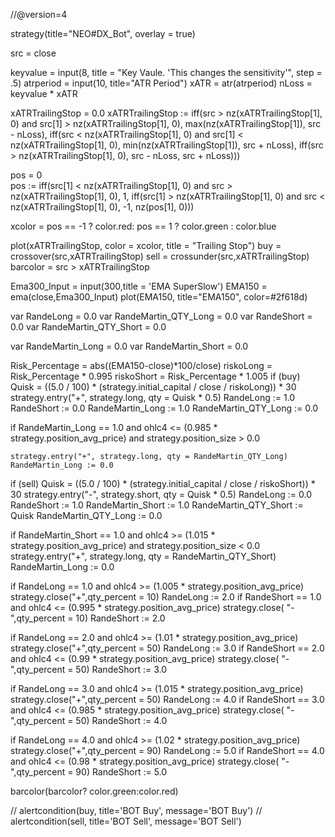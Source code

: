 //@version=4

strategy(title="NEO#DX_Bot", overlay = true)



src = close 
 
keyvalue = input(8, title = "Key Vaule. 'This changes the sensitivity'", step = .5)
atrperiod = input(10, title="ATR Period")
xATR = atr(atrperiod)
nLoss = keyvalue * xATR

xATRTrailingStop = 0.0
xATRTrailingStop := iff(src > nz(xATRTrailingStop[1], 0) and src[1] > nz(xATRTrailingStop[1], 0), max(nz(xATRTrailingStop[1]), src - nLoss),
   iff(src < nz(xATRTrailingStop[1], 0) and src[1] < nz(xATRTrailingStop[1], 0), min(nz(xATRTrailingStop[1]), src + nLoss), 
   iff(src > nz(xATRTrailingStop[1], 0), src - nLoss, src + nLoss)))
 
pos = 0   
pos :=	iff(src[1] < nz(xATRTrailingStop[1], 0) and src > nz(xATRTrailingStop[1], 0), 1,
   iff(src[1] > nz(xATRTrailingStop[1], 0) and src < nz(xATRTrailingStop[1], 0), -1, nz(pos[1], 0))) 
   
xcolor = pos == -1 ? color.red: pos == 1 ? color.green : color.blue



plot(xATRTrailingStop, color = xcolor, title = "Trailing Stop")
buy = crossover(src,xATRTrailingStop)
sell = crossunder(src,xATRTrailingStop)
barcolor = src > xATRTrailingStop 

Ema300_Input = input(300,title = 'EMA SuperSlow')
EMA150 = ema(close,Ema300_Input)
plot(EMA150, title="EMA150", color=#2f618d)


var RandeLong = 0.0
var RandeMartin_QTY_Long = 0.0
var RandeShort = 0.0
var RandeMartin_QTY_Short = 0.0

var RandeMartin_Long = 0.0
var RandeMartin_Short = 0.0

Risk_Percentage = abs((EMA150-close)*100/close)
riskoLong = Risk_Percentage * 0.995
riskoShort = Risk_Percentage * 1.005
if (buy)
    Quisk = ((5.0 / 100) * (strategy.initial_capital / close / riskoLong)) * 30
    strategy.entry("+", strategy.long, qty = Quisk * 0.5)
    RandeLong := 1.0
    RandeShort := 0.0
    RandeMartin_Long := 1.0
    RandeMartin_QTY_Long := 0.0

if RandeMartin_Long == 1.0 and ohlc4 <= (0.985 * strategy.position_avg_price) and strategy.position_size > 0.0

    strategy.entry("+", strategy.long, qty = RandeMartin_QTY_Long)
    RandeMartin_Long := 0.0




if (sell)
    Quisk = ((5.0 / 100) * (strategy.initial_capital / close / riskoShort)) * 30
    strategy.entry("-", strategy.short, qty = Quisk * 0.5)
    RandeLong := 0.0
    RandeShort := 1.0
    RandeMartin_Short := 1.0
    RandeMartin_QTY_Short := Quisk
    RandeMartin_QTY_Long := 0.0

if RandeMartin_Short == 1.0 and ohlc4 >= (1.015 * strategy.position_avg_price) and strategy.position_size < 0.0
    strategy.entry("+", strategy.long, qty = RandeMartin_QTY_Short)
    RandeMartin_Long := 0.0


if RandeLong == 1.0 and ohlc4 >= (1.005 * strategy.position_avg_price)
    strategy.close("+",qty_percent = 10)
    RandeLong := 2.0
if RandeShort == 1.0 and ohlc4 <= (0.995 * strategy.position_avg_price)
    strategy.close( "-",qty_percent = 10)
    RandeShort := 2.0

if RandeLong == 2.0 and ohlc4 >= (1.01 * strategy.position_avg_price)
    strategy.close("+",qty_percent = 50)
    RandeLong := 3.0
if RandeShort == 2.0 and ohlc4 <= (0.99 * strategy.position_avg_price)
    strategy.close( "-",qty_percent = 50)
    RandeShort := 3.0

if RandeLong == 3.0 and ohlc4 >= (1.015 * strategy.position_avg_price)
    strategy.close("+",qty_percent = 50)
    RandeLong := 4.0
if RandeShort == 3.0 and ohlc4 <= (0.985 * strategy.position_avg_price)
    strategy.close( "-",qty_percent = 50)
    RandeShort := 4.0


if RandeLong == 4.0 and ohlc4 >= (1.02 * strategy.position_avg_price)
    strategy.close("+",qty_percent = 90)
    RandeLong := 5.0
if RandeShort == 4.0 and ohlc4 <= (0.98 * strategy.position_avg_price)
    strategy.close( "-",qty_percent = 90)
    RandeShort := 5.0



barcolor(barcolor? color.green:color.red)

// alertcondition(buy, title='BOT Buy', message='BOT Buy')
// alertcondition(sell, title='BOT Sell', message='BOT Sell')
